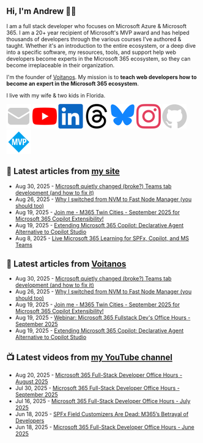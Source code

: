 ## Hi, I'm Andrew 👋🏼

I am a full stack developer who focuses on Microsoft Azure & Microsoft 365. I am a 20+ year recipient of Microsoft's MVP award and has helped thousands of developers through the various courses I've authored & taught. Whether it's an introduction to the entire ecosystem, or a deep dive into a specific software, my resources, tools, and support help web developers become experts in the Microsoft 365 ecosystem, so they can become irreplaceable in their organization.

I'm the founder of [Voitanos](https://www.voitanos.io). My mission is to **teach web developers how to become an expert in the Microsoft 365 ecosystem**.

I live with my wife & two kids in Florida.

[![](./images/mail.svg)](https://newsletter.voitanos.io) 
[![](./images/youtube.svg)](https://andrewconnell.social/youtube) 
[![](./images/linkedin.svg)](https://andrewconnell.social/linkedin) 
[![](./images/threads.svg)](https://andrewconnell.social/threads) 
[![](./images/bluesky.svg)](https://andrewconnell.social/bluesky) 
[![](./images/instagram.svg)](andrewconnell.social/instagram) 
[![](./images/github.svg)](andrewconnell.social/github) 
[![](./images/mvp.svg)](andrewconnell.social/mvp) 

## 📘 Latest articles from [my site](https://www.andrewconnell.com/)
<!-- MYBLOG-POST-LIST:START -->
- Aug 30, 2025 - [Microsoft quietly changed &lpar;broke?&rpar; Teams tab development &lpar;and how to fix it&rpar;](https://www.voitanos.io/blog/microsoft-teams-personal-apps-static-tab-scope-changes/?utm_medium=rss&utm_source=andrewconnell.com)
- Aug 26, 2025 - [Why I switched from NVM to Fast Node Manager &lpar;you should too&rpar;](https://www.voitanos.io/blog/why-i-switched-from-nvm-to-fast-node-manager/?utm_medium=rss&utm_source=andrewconnell.com)
- Aug 19, 2025 - [Join me - M365 Twin Cities - September 2025 for Microsoft 365 Copilot Extensibility!](https://www.voitanos.io/blog/joinme-m365twincities-2025/?utm_medium=rss&utm_source=andrewconnell.com)
- Aug 19, 2025 - [Extending Microsoft 365 Copilot: Declarative Agent Alternative to Copilot Studio](https://www.voitanos.io/blog/microsoft-365-copilot-extensibility-options-declarative-agents-copilot-studio/?utm_medium=rss&utm_source=andrewconnell.com)
- Aug 8, 2025 - [Live Microsoft 365 Learning for SPFx, Copilot, and MS Teams](https://www.voitanos.io/blog/news-2025-spfx-copilot-teams-live-classes/?utm_medium=rss&utm_source=andrewconnell.com)<!-- MYBLOG-POST-LIST:END -->

## 📙 Latest articles from [Voitanos](https://www.voitanos.io/blog/)
<!-- VOITANOSBLOG-POST-LIST:START -->
- Aug 30, 2025 - [Microsoft quietly changed &lpar;broke?&rpar; Teams tab development &lpar;and how to fix it&rpar;](https://www.voitanos.io/blog/microsoft-teams-personal-apps-static-tab-scope-changes/?utm_medium=rss&utm_source=voitanos.io)
- Aug 26, 2025 - [Why I switched from NVM to Fast Node Manager &lpar;you should too&rpar;](https://www.voitanos.io/blog/why-i-switched-from-nvm-to-fast-node-manager/?utm_medium=rss&utm_source=voitanos.io)
- Aug 19, 2025 - [Join me - M365 Twin Cities - September 2025 for Microsoft 365 Copilot Extensibility!](https://www.voitanos.io/blog/joinme-m365twincities-2025/?utm_medium=rss&utm_source=voitanos.io)
- Aug 19, 2025 - [Webinar: Microsoft 365 Fullstack Dev&#39;s Office Hours - September 2025](https://www.voitanos.io/webinars/microsoft-365-full-stack-office-hours-2025-09-september/?utm_medium=rss&utm_source=voitanos.io)
- Aug 19, 2025 - [Extending Microsoft 365 Copilot: Declarative Agent Alternative to Copilot Studio](https://www.voitanos.io/blog/microsoft-365-copilot-extensibility-options-declarative-agents-copilot-studio/?utm_medium=rss&utm_source=voitanos.io)<!-- VOITANOSBLOG-POST-LIST:END -->

## 📺 Latest videos from [my YouTube channel](https://www.youtube.com/@andrew_connell)
<!-- VOITANOSYOUTUBE-POST-LIST:START -->
- Aug 20, 2025 - [Microsoft 365 Full-Stack Developer Office Hours - August 2025](https://www.youtube.com/watch?v=7N4PdFHC5RE)
- Jul 30, 2025 - [Microsoft 365 Full-Stack Developer Office Hours - September 2025](https://www.youtube.com/watch?v=Hw7s4ur9MdQ)
- Jul 16, 2025 - [Microsoft 365 Full-Stack Developer Office Hours - July 2025](https://www.youtube.com/watch?v=YGuGpfaTch4)
- Jun 18, 2025 - [SPFx Field Customizers Are Dead: M365’s Betrayal of Developers](https://www.youtube.com/watch?v=WhM1vyEBwpQ)
- Jun 18, 2025 - [Microsoft 365 Full-Stack Developer Office Hours - June 2025](https://www.youtube.com/watch?v=j-rPLoepQmM)<!-- VOITANOSYOUTUBE-POST-LIST:END -->
